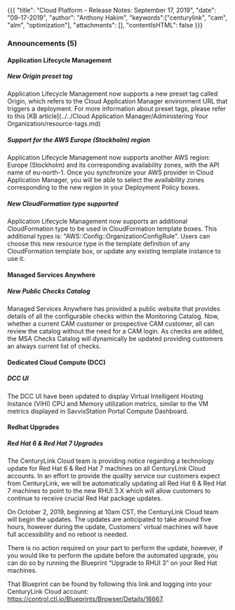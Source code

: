 {{{
"title": "Cloud Platform - Release Notes: September 17, 2019",
"date": "09-17-2019",
"author": "Anthony Hakim",
"keywords":["centurylink", "cam", "alm", "optimization"],
"attachments": [],
"contentIsHTML": false
}}}

### Announcements (5)

#### Application Lifecycle Management

##### New Origin preset tag

Application Lifecycle Management now supports a new preset tag called Origin, which refers to the Cloud Application Manager environment URL that triggers a deployment. For more information about preset tags, please refer to this [KB article](../../Cloud Application Manager/Administering Your Organization/resource-tags.md)

##### Support for the AWS Europe (Stockholm) region

Application Lifecycle Management now supports another AWS region: Europe (Stockholm) and its corresponding availability zones, with the API name of eu-north-1. Once you synchronize your AWS provider in Cloud Application Manager, you will be able to select the availability zones corresponding to the new region in your Deployment Policy boxes.

##### New CloudFormation type supported

Application Lifecycle Management now supports an additional CloudFormation type to be used in CloudFormation template boxes. This additional types is: "AWS::Config::OrganizationConfigRule". Users can choose this new resource type in the template definition of any CloudFormation template box, or update any existing template instance to use it.

#### Managed Services Anywhere

##### New Public Checks Catalog

Managed Services Anywhere has provided a public website that provides details of all the configurable checks within the Monitoring Catalog. Now, whether a current CAM customer or prospective CAM customer, all can review the catalog without the need for a CAM login. As checks are added, the MSA Checks Catalog will dynamically be updated providing customers an always current list of checks.

#### Dedicated Cloud Compute (DCC)

##### DCC UI

The DCC UI have been updated to display Virtual Intelligent Hosting Instance (VIHI) CPU and Memory utilization metrics, similar to the VM metrics displayed in SavvisStation Portal Compute Dashboard.

#### Redhat Upgrades 

##### Red Hat 6 & Red Hat 7 Upgrades

The CenturyLink Cloud team is providing notice regarding a technology update for Red Hat 6 & Red Hat 7 machines on all CenturyLink Cloud accounts. In an effort to provide the quality service our customers expect from CenturyLink, we will be automatically updating all Red Hat 6 & Red Hat 7 machines to point to the new RHUI 3.X which will allow customers to continue to receive crucial Red Hat package updates. 

On October 2, 2019, beginning at 10am CST, the CenturyLink Cloud team will begin the updates. The updates are anticipated to take around five hours, however during the update, Customers’ virtual machines will have full accessibility and no reboot is needed. 

There is no action required on your part to perform the update, however, if you would like to perform the update before the automated upgrade, you can do so by running the Blueprint “Upgrade to RHUI 3” on your Red Hat machines. 

That Blueprint can be found by following this link and logging into your CenturyLink Cloud account: https://control.ctl.io/Blueprints/Browser/Details/16667.  
 

